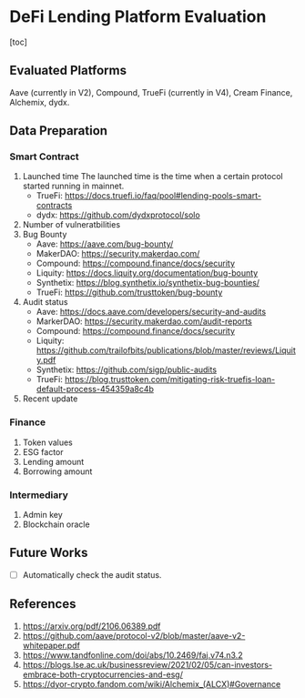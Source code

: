 # DeFi Lending Platform Evaluation

[toc]

## Evaluated Platforms

Aave (currently in V2), Compound, TrueFi (currently in V4), Cream Finance, Alchemix, dydx.

## Data Preparation

### Smart Contract

1. Launched time
    The launched time is the time when a certain protocol started running in mainnet.
    - TrueFi: https://docs.truefi.io/faq/pool#lending-pools-smart-contracts
    - dydx: https://github.com/dydxprotocol/solo
2. Number of vulneratbilities
3. Bug Bounty
    - Aave: https://aave.com/bug-bounty/
    - MakerDAO: https://security.makerdao.com/
    - Compound: https://compound.finance/docs/security
    - Liquity: https://docs.liquity.org/documentation/bug-bounty
    - Synthetix: https://blog.synthetix.io/synthetix-bug-bounties/
    - TrueFi: https://github.com/trusttoken/bug-bounty
4. Audit status
    - Aave: https://docs.aave.com/developers/security-and-audits
    - MarkerDAO: https://security.makerdao.com/audit-reports
    - Compound: https://compound.finance/docs/security
    - Liquity: https://github.com/trailofbits/publications/blob/master/reviews/Liquity.pdf
    - Synthetix: https://github.com/sigp/public-audits
    - TrueFi: https://blog.trusttoken.com/mitigating-risk-truefis-loan-default-process-454359a8c4b
5. Recent update

### Finance

1. Token values
2. ESG factor
3. Lending amount
4. Borrowing amount

### Intermediary

1. Admin key
2. Blockchain oracle

## Future Works

- [ ] Automatically check the audit status.

## References

1. https://arxiv.org/pdf/2106.06389.pdf
2. https://github.com/aave/protocol-v2/blob/master/aave-v2-whitepaper.pdf
3. https://www.tandfonline.com/doi/abs/10.2469/faj.v74.n3.2
4. https://blogs.lse.ac.uk/businessreview/2021/02/05/can-investors-embrace-both-cryptocurrencies-and-esg/
5. https://dyor-crypto.fandom.com/wiki/Alchemix_(ALCX)#Governance
